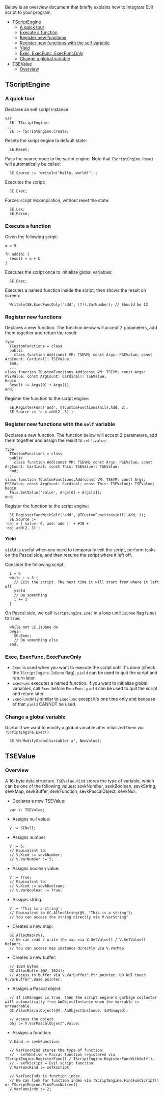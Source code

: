 Below is an overview document that briefly explains how to integrate Evil script to your program.

- [TScriptEngine](#tscriptengine)
  + [A quick tour](#a-quick-tour)
  + [Execute a function](#execute-a-function)
  + [Register new functions](#register-new-functions)
  + [Register new functions with the self variable](#register-new-functions-with-the-self-variable)
  + [Yield](#yield)
  + [Exec, ExecFunc, ExecFuncOnly](#exec-execfunc-execfunconly)
  + [Change a global variable](#change-a-global-variable)
- [TSEValue](#tsevalue)
  + [Overview](#overview)

## TScriptEngine

### A quick tour
Declares an evil script instance:
```
var
  SE: TScriptEngine;
...
  SE := TScriptEngine.Create;
```
Resets the script engine to default state:
```
  SE.Reset;
```
Pass the source code to the script engine. Note that `TScriptEngine.Reset` will automatically be called:
```
  SE.Source := 'writeln("hello, world!")';
```
Executes the script:
```
  SE.Exec;
```
Forces script recompilation, without reset the state:
```
  SE.Lex;
  SE.Parse;
```

### Execute a function
Given the following script:
```
a = 5

fn add(b) {
  result = a + b
}
```
Executes the script once to initialize global variables:
```
  SE.Exec;
```
Executes a named function inside the script, then shows the result on screen:
```
  Writeln(SE.ExecFuncOnly('add', [7]).VarNumber); // Should be 12
```

### Register new functions
Declares a new function. The function below will accept 2 parameters,  add them together and return the result:
```
type
  TCustomFunctions = class
  public
    class function Add(const VM: TSEVM; const Args: PSEValue; const ArgCount: Cardinal): TSEValue;
  end;
  ...
class function TCustomFunctions.Add(const VM: TSEVM; const Args: PSEValue; const ArgCount: Cardinal): TSEValue;
begin
  Result := Args[0] + Args[1];
end;
```
Register the function to the script engine:
```
  SE.RegisterFunc('add', @TCustomFunctions(nil).Add, 2);
  SE.Source := 'a = add(2, 3)';
```

### Register new functions with the `self` variable
Declares a new function. The function below will accept 2 parameters,  add them together and assign the result to `self.value`:
```
type
  TCustomFunctions = class
  public
    class function Add(const VM: TSEVM; const Args: PSEValue; const ArgCount: Cardinal; const This: TSEValue): TSEValue;
  end;
  ...
class function TCustomFunctions.Add(const VM: TSEVM; const Args: PSEValue; const ArgCount: Cardinal; const This: TSEValue): TSEValue;
begin
  This.SetValue('value', Args[0] + Args[1]);
end;
```
Register the function to the script engine:
```
  SE.RegisterFuncWithSelf('add', @TCustomFunctions(nil).Add, 2);
  SE.Source :=
'obj = [ value: 0, add: add ]' + #10 +
'obj.add(2, 3)';
```

#### Yield
`yield` is useful when you need to temporarily exit the script, perform tasks on the Pascal side, and then resume the script where it left off.

Consider the following script:
```
  i = 0
  while i < 3 {
    // Exit the script. The next time it will start from where it left off
    yield
    // Do something
    i += 1
  }
```

On Pascal side, we call `TScriptEngine.Exec` in a loop until `IsDone` flag is set to `true`:
```
  while not SE.IsDone do
  begin
    SE.Exec;
    // Do something else
  end;
```

### Exec, ExecFunc, ExecFuncOnly
- `Exec` is used when you want to execute the script until it's done (check the `TScriptEngine.IsDone` flag). `yield` can be used to quit the script and return later.
- `ExecFunc` executes a named function. If you want to initialize global variables, call `Exec` before `ExecFunc`. `yield` can be used to quit the script and return later.
- `ExecFuncOnly` similar to `ExecFunc` except it's one time only and because of that `yield` CANNOT be used.

### Change a global variable
Useful if we want to modify a global variable after intialized them via `TScriptEngine.Exec()`
```
  SE.VM.ModifyGlobalVariable('a', NewValue);
```

## TSEValue
### Overview
A 16-byte data structure. `TSEValue.Kind` stores the type of variable, which can be one of the following values: sevkNumber, sevkBoolean, sevkString, sevkMap, sevkBuffer, sevkFunction, sevkPascalObject, sevkNull.

- Declares a new TSEValue:
```
  var V: TSEValue;
```
- Assigns null value:
```
  V := SENull;
```
- Assigns number:
```
  V := 5;
  // Equivalent to:
  // V.Kind := sevkNumber;
  // V.VarNumber := 5;
```
- Assigns boolean value:
```
  V := True;
  // Equivalent to:
  // V.Kind := sevkBoolean;
  // V.VarBoolean := True;
```
- Assigns string:
```
  V := 'This is a string';
  // Equivalent to GC.AllocString(@V, 'This is a string');
  // You can access the string directly via V.VarString^
```
- Creates a new map:
```
  GC.AllocMap(@V);
  // We can read / write the map via V.GetValue() / V.SetValue() helpers.
  // You can access map instance directly via V.VarMap
```
- Creates a new buffer:
```
  // 1024 bytes
  GC.AllocBuffer(@V, 1024);
  // Access to buffer via V.VarBuffer^.Ptr pointer. DO NOT touch V.VarBuffer^.Base pointer.
```
- Assigns a Pascal object:
```
  // If IsManaged is true, then the script engine's garbage collector will automatically free AnObjectInstance when the variable is unreachable.
  GC.AllocPascalObject(@V, AnObjectInstance, IsManaged);

  // Access the object
  Obj := V.VarPascalObject^.Value;
```
- Assigns a function:
```
  V.Kind := sevkFunction;

  // VarFuncKind stores the type of function:
  // - sefkNative = Pascal function registered via TScriptEngine.RegisterFunc() / TScriptEngine.RegisterFuncWithSelf().
  // - sefkScript = Evil script function.
  V.VarFuncKind := sefkScript;

  // VarFuncIndx is function index.
  // We can look for function index via TScriptEngine.FindFuncScript() or TScriptEngine.FindFuncNative()
  V.VarFuncIndx := 2;
```
